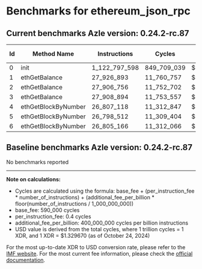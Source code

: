 # Benchmarks for ethereum_json_rpc

## Current benchmarks Azle version: 0.24.2-rc.87

| Id  | Method Name         | Instructions  | Cycles      | USD           | USD/Million Calls |
| --- | ------------------- | ------------- | ----------- | ------------- | ----------------- |
| 0   | init                | 1_122_797_598 | 849_709_039 | $0.0011298326 | $1_129.83         |
| 1   | ethGetBalance       | 27_926_893    | 11_760_757  | $0.0000156379 | $15.63            |
| 2   | ethGetBalance       | 27_906_756    | 11_752_702  | $0.0000156272 | $15.62            |
| 3   | ethGetBalance       | 27_908_894    | 11_753_557  | $0.0000156284 | $15.62            |
| 4   | ethGetBlockByNumber | 26_807_118    | 11_312_847  | $0.0000150424 | $15.04            |
| 5   | ethGetBlockByNumber | 26_798_512    | 11_309_404  | $0.0000150378 | $15.03            |
| 6   | ethGetBlockByNumber | 26_805_166    | 11_312_066  | $0.0000150413 | $15.04            |

## Baseline benchmarks Azle version: 0.24.2-rc.87

No benchmarks reported

---

**Note on calculations:**

-   Cycles are calculated using the formula: base_fee + (per_instruction_fee \* number_of_instructions) + (additional_fee_per_billion \* floor(number_of_instructions / 1_000_000_000))
-   base_fee: 590_000 cycles
-   per_instruction_fee: 0.4 cycles
-   additional_fee_per_billion: 400_000_000 cycles per billion instructions
-   USD value is derived from the total cycles, where 1 trillion cycles = 1 XDR, and 1 XDR = $1.329670 (as of October 24, 2024)

For the most up-to-date XDR to USD conversion rate, please refer to the [IMF website](https://www.imf.org/external/np/fin/data/rms_sdrv.aspx).
For the most current fee information, please check the [official documentation](https://internetcomputer.org/docs/current/developer-docs/gas-cost#execution).

